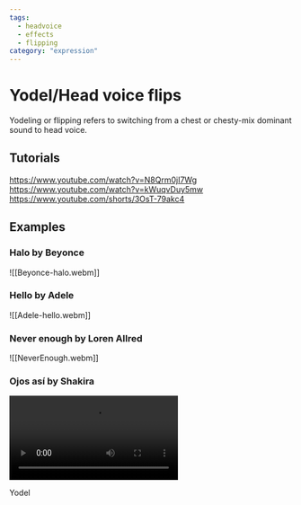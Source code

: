 ```yaml
---
tags:
  - headvoice
  - effects
  - flipping
category: "expression"
---
```


# Yodel/Head voice flips

Yodeling or flipping refers to switching from a chest or chesty-mix dominant sound to head voice. 

## Tutorials
https://www.youtube.com/watch?v=N8Qrm0jI7Wg
https://www.youtube.com/watch?v=kWuqvDuy5mw
https://www.youtube.com/shorts/3OsT-79akc4

## Examples

### Halo by Beyonce
![[Beyonce-halo.webm]]

### Hello by Adele
![[Adele-hello.webm]]

### Never enough by Loren Allred
![[NeverEnough.webm]]

### Ojos así by Shakira
![](Shakira-ojos-asi.webm)




Yodel